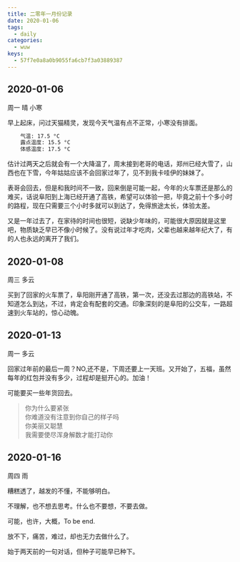 ```yaml
---
title: 二零年一月份记录
date: 2020-01-06
tags:
  - daily
categories:
  - wuw
keys:
  - 57f7e0a8a0b9055fa6cb7f3a03889387
---
```


## 2020-01-06

周一 晴 小寒

早上起床，问过天猫精灵，发现今天气温有点不正常，小寒没有排面。

```bash
	气温: 17.5 °C
	露点温度: 15.5 °C
	体感温度: 17.5 °C
```
估计过两天之后就会有一个大降温了，周末接到老哥的电话，郑州已经大雪了，山西也在下雪，今年姑姑应该不会回家过年了，见不到我卡哇伊的妹妹了。

表哥会回去，但是和我时间不一致，回来倒是可能一起，今年的火车票还是那么的难买，话说阜阳到上海已经开通了高铁，希望可以体验一把，毕竟之前十个多小时的路程，现在只需要三个小时多就可以到达了，免得旅途太长，体验太差。

又是一年过去了，在家待的时间也很短，说缺少年味的，可能很大原因就是这里吧，物质缺乏早已不像小时候了。没有说过年才吃肉，父辈也越来越年纪大了，有的人也永远的离开了我们。

## 2020-01-08

周三 多云

买到了回家的火车票了，阜阳刚开通了高铁，第一次，还没去过那边的高铁站，不知道怎么到达，不过，肯定会有配套的交通。印象深刻的是阜阳的公交车，一路超速到火车站的，惊心动魄。

## 2020-01-13

周一 多云

回家过年前的最后一周？NO,还不是，下周还要上一天班。又开始了，五福，虽然每年的红包并没有多少，过程却是挺开心的。加油！

可能要买一些年货回去。

> 你为什么要紧张  
> 你难道没有注意到你自己的样子吗  
> 你美丽又聪慧  
> 我需要使尽浑身解数才能打动你

## 2020-01-16

周四 雨

糟糕透了，越发的不懂，不能够明白。

不理解，也不想去思考。什么也不要想，不要去做。

可能，也许，大概，To be end.

放不下，痛苦，难过，却也无力去做什么了。

始于两天前的一句对话，但种子可能早已种下。